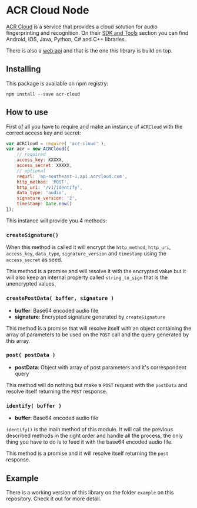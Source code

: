# ACR Cloud Node

[ACR Cloud](https://acrcloud.com/) is a service that provides a cloud solution for audio fingerprinting and recognition. On their [SDK and Tools](https://console.acrcloud.com/tools) section you can find Android, iOS, Java, Python, C# and C++ libraries.

There is also a [web api](https://docs.acrcloud.com/webapi) and that is the one this library is build on top.

## Installing

This package is available on npm registry:

```
npm install --save acr-cloud
```

## How to use

First of all you have to require and make an instance of `ACRCloud` with the correct access key and secret:

```js
var ACRCloud = require( 'acr-cloud' );
var acr = new ACRCloud({
	// required
	access_key: XXXXX,
	access_secret: XXXXX,
	// optional
	requrl: 'ap-southeast-1.api.acrcloud.com',
	http_method: 'POST',
	http_uri: '/v1/identify',
	data_type: 'audio',
	signature_version: '2',
	timestamp: Date.now()
});
```

This instance will provide you 4 methods:

### `createSignature()`

When this method is called it will encrypt the `http_method`, `http_uri`, `access_key`, `data_type`, `signature_version` and `timestamp` using the `access_secret` as seed.

This method is a promise and will resolve it with the encrypted value but it will also keep an internal property called `string_to_sign` that is the unencrypted values.

### `createPostData( buffer, signature )`

- **buffer**: Base64 encoded audio file
- **signature**: Encrypted signature generated by `createSignature`

This method is a promise that will resolve itself with an object containing the array of parameters to be used on the `POST` call and the query generated by this array.


### `post( postData )`

- **postData**: Object with array of post parameters and it's correspondent query

This method will do nothing but make a `POST` request with the `postData` and resolve itself returning the `POST` response.

### `identify( buffer )`

- **buffer**: Base64 encoded audio file

`identify()` is the main method of this module. It will call the previous described methods in the right order and handle all the process, the only thing you have to do is to feed it with the base64 encoded audio file.

This method is a promise and it will resolve itself returning the `post` response.

## Example

There is a working version of this library on the folder `example` on this repository. Check it out for more detail.
